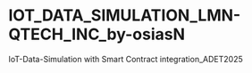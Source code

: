 # IOT_DATA_SIMULATION_LMN-QTECH_INC_by-osiasN
IoT-Data-Simulation with Smart Contract integration_ADET2025
